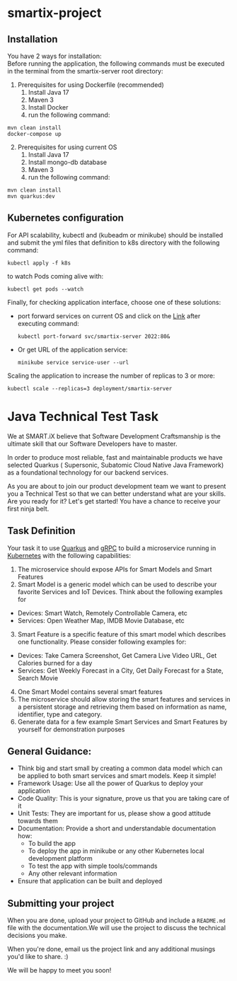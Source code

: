 # smartix-project
## Installation
You have 2 ways for installation:\
Before running the application, the following commands must be executed in the terminal from the smartix-server root directory:
1. Prerequisites for using Dockerfile (recommended)
    1. Install Java 17
    2. Maven 3
    3. Install Docker
    4. run the following command:
```
mvn clean install
docker-compose up
```
2. Prerequisites for using current OS
    1. Install Java 17
    2. Install mongo-db database
    3. Maven 3
    4. run the following command:
```
mvn clean install
mvn quarkus:dev
```
## Kubernetes configuration
For API scalability, kubectl and (kubeadm or minikube) should be installed and submit the yml files that definition to k8s directory with the following command:
```
kubectl apply -f k8s
```
to watch Pods coming alive with:
```
kubectl get pods --watch
```
Finally, for checking application interface, choose one of these solutions:<br/>
* port forward services on current OS and click on the [Link](http://localhost:2022/swagger-ui) after executing command:
    ```
    kubectl port-forward svc/smartix-server 2022:80&    
    ```
* Or get URL of the application service:
    ```
    minikube service service-user --url
    ```
Scaling the application to increase the number of replicas to 3 or more:
```
kubectl scale --replicas=3 deployment/smartix-server
```
# Java Technical Test Task

We at SMART.iX believe that Software Development Craftsmanship is the ultimate skill that our
Software Developers have to master.

In order to produce most reliable, fast and maintainable products we have selected Quarkus (
Supersonic, Subatomic Cloud Native Java Framework) as a foundational technology for our backend
services.

As you are about to join our product development team we want to present you a Technical Test so
that we can better understand what are your skills. Are you ready for it? Let's get started!
You have a chance to receive your first ninja belt.

## Task Definition

Your task it to use [Quarkus](https://quarkus.io/) and [gRPC](https://grpc.io/) to build a
microservice running in [Kubernetes](https://kubernetes.io/) with the following capabilities:

1. The microservice should expose APIs for Smart Models and Smart Features
2. Smart Model is a generic model which can be used to describe your favorite Services and IoT
   Devices. Think about the following examples for

- Devices: Smart Watch, Remotely Controllable Camera, etc
- Services: Open Weather Map, IMDB Movie Database, etc

3. Smart Feature is a specific feature of this smart model which describes one functionality. Please
   consider following examples for:

- Devices: Take Camera Screenshot, Get Camera Live Video URL, Get Calories burned for a day
- Services: Get Weekly Forecast in a City, Get Daily Forecast for a State, Search Movie

4. One Smart Model contains several smart features
5. The microservice should allow storing the smart features and services in a persistent storage and
   retrieving them based on information as name, identifier, type and category.
6. Generate data for a few example Smart Services and Smart Features by yourself for demonstration
   purposes

## General Guidance:

- Think big and start small by creating a common data model which can be applied to both smart
  services and smart models. Keep it simple!
- Framework Usage: Use all the power of Quarkus to deploy your application
- Code Quality: This is your signature, prove us that you are taking care of it
- Unit Tests: They are important for us, please show a good attitude towards them
- Documentation: Provide a short and understandable documentation how:
    - To build the app
    - To deploy the app in minikube or any other Kubernetes local development platform
    - To test the app with simple tools/commands
    - Any other relevant information
- Ensure that application can be built and deployed

## Submitting your project

When you are done, upload your project to GitHub and include a `README.md` file with the
documentation.We will use the project to discuss the technical decisions you make.

When you're done, email us the project link and any additional musings you'd like to share. :)

We will be happy to meet you soon!



